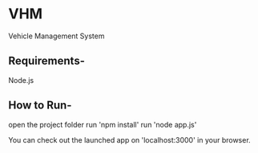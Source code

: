 # VHM
Vehicle Management System

## Requirements- 
Node.js

## How to Run-
open the project folder
run 'npm install'
run 'node app.js'

You can check out the launched app on 'localhost:3000' in your browser.
